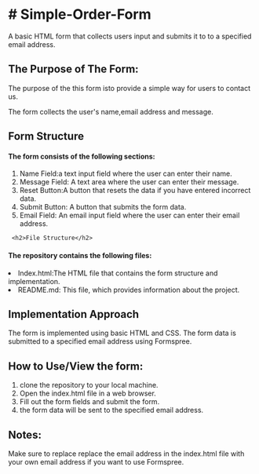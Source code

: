 <h1># Simple-Order-Form</h1>
A basic HTML form that collects users input and submits it to to a specified email address.

<h2>The Purpose of The Form:</h2>

The purpose of the this form isto provide a simple way for users to contact us. 
<P>The form collects the user's name,email address and   message.</P>

<h2>Form Structure</h2>
 <h4>The form consists of the following sections:</h4>
 <ol>
 <li>Name Field:a text input field where the user can enter their name.</li>
 <li>Message Field: A text area where the user can enter their message.</li>
 <li>Reset Button:A button that resets the data if you have entered incorrect data.</li> 
 <li>Submit Button: A button that submits the form data.</li>
 <li>Email Field: An email input field where the user can enter their email address.</li>
  </ol>

 
     <h2>File Structure</h2>
 <h4>The repository contains the following files:</h4>
 <li>Index.html:The HTML file that contains the form structure and implementation.</li>
 <li> README.md: This file, which provides information about the project.</li>

<h2>Implementation Approach</h2>
  
The form is implemented using basic HTML and CSS. The form data is submitted to a specified email address using Formspree.

<h2>How to Use/View the form:</h2>
<ol>
<li>clone the repository to your local machine.</li>
<li>Open the index.html file in a web browser.</li>
<li>Fill out the form fields and submit the form.</li>
<li>the form data will be sent to the specified email address.</li>
</ol>

<h2>Notes:</h2>

Make sure to replace replace the email address in the index.html file with your own email address if you want to use Formspree.



